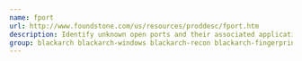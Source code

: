 ```yaml
---
name: fport
url: http://www.foundstone.com/us/resources/proddesc/fport.htm
description: Identify unknown open ports and their associated applications.
group: blackarch blackarch-windows blackarch-recon blackarch-fingerprint
---
```

